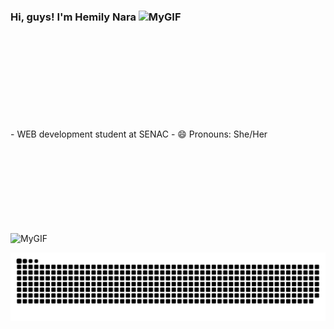 ### Hi, guys! I'm Hemily Nara ![MyGIF](https://user-images.githubusercontent.com/109034626/180629285-cb1b7c02-5a32-406e-8320-7703ea1f1bfc.gif) 



<br>
<br>
<br>
<br>
<br>
<br>
<br>
<br>
<br>
 - WEB development student at SENAC 
- 😄 Pronouns: She/Her







<br>
<br>
<br>
<br>
<br>
<br>
<br>
<br>
<br>

![MyGIF](https://user-images.githubusercontent.com/109034626/180629285-cb1b7c02-5a32-406e-8320-7703ea1f1bfc.gif)

![Snake animation](https://github.com/hemilynara/hemilynara/blob/output/github-contribution-grid-snake.svg)
